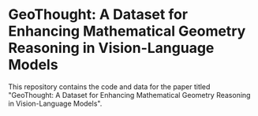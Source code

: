 # **GeoThought**: A Dataset for Enhancing Mathematical Geometry Reasoning in Vision-Language Models

This repository contains the code and data for the paper titled "GeoThought: A Dataset for Enhancing Mathematical Geometry Reasoning in Vision-Language Models".



